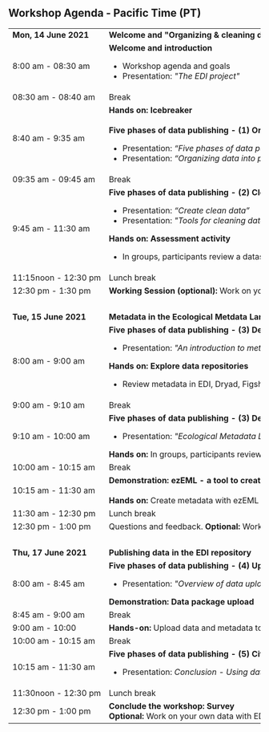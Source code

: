 ## Workshop Agenda - Pacific Time (PT)

<table>
  <tr>
    <td nowrap><strong>Mon, 14 June 2021</strong></td>
       <td><strong>Welcome and "Organizing & cleaning data for publishing"</strong></td>
</tr><tr>
  <td nowrap>8:00 am - 08:30 am</td>
    <td><strong>Welcome and introduction </strong> <br><ul>
      <li>Workshop agenda and goals</li>
      <li>Presentation: <i>"The EDI project"</i></li></ul>
      </td>
</tr><tr>
    <td nowrap>08:30 am - 08:40 am</td><td>Break</td>
</tr>
    <tr>
    <font size="-1"><td nowrap>8:40 am - 9:35 am</td>
           <td nowrap><strong>Hands on: Icebreaker</strong><br><br>
       <strong>Five phases of data publishing - (1) Organize</strong><br><ul>
         <li>Presentation: <i>“Five phases of data publishing”</i></li>
         <li>Presentation: <i>“Organizing data into publishable units”</i></li></ul>
   </td></font>
</tr><tr>
    <td nowrap>09:35 am - 09:45 am</td><td>Break</td>
</tr>
  <tr>
    <td nowrap>9:45 am - 11:30 am</td>
<td nowrap><strong>Five phases of data publishing - (2) Clean</strong><br><ul>
         <li>Presentation: <i>“Create clean data”</i></li>
         <li>Presentation: <i>"Tools for cleaning data: R, OpenRefine, Excel"</i></li></ul>
       <strong>Hands on: Assessment activity</strong><br><ul>
      <li>In groups, participants review a dataset, plan for how to organize and clean the data</li></ul>
      </td>
</tr>    
</tr><tr>
    <td nowrap>11:15noon - 12:30 pm</td><td>Lunch break</td>
</tr>
<tr>
    <td nowrap>12:30 pm - 1:30 pm</td>
        <td nowrap><strong>Working Session (optional):</strong> Work on your own data with EDI support: Organize and clean.
  </td> 
</tr>    
<tr><td></td><td><br></td></tr>    
<tr>
    <td nowrap><strong>Tue, 15 June 2021</strong></td><td><strong>Metadata in the Ecological Metdata Language (EML)</strong></td>
</tr><tr>
    <td nowrap>8:00 am - 9:00 am</td>
   <td><strong>Five phases of data publishing - (3) Describe</strong><br><ul>
     <li>Presentation: <i>"An introduction to metadata and data repositories"</i></li></ul>
      <strong>Hands on: Explore data repositories</strong>
     <ul><li> Review metadata in EDI, Dryad, Figshare, Zenodo</li></ul>
  </td>
      <tr>
    <td nowrap>9:00 am - 9:10 am</td><td>Break</td></tr>
    <td nowrap>9:10 am - 10:00 am</td>
  <td><strong>Five phases of data publishing - (3) Describe continued</strong><br><ul>
      <li>Presentation: <i>"Ecological Metadata Language (EML): A Metadata Standard for Ecological Sciences"</i></li></ul>
      <strong>Hands on:</strong> In groups, participants review metadata for a dataset.
  </td>
      <tr>
    <td nowrap>10:00 am - 10:15 am</td><td>Break</td></tr>
  <tr>
    <td nowrap>10:15 am - 11:30 am</td>  
   <td><strong>Demonstration: ezEML - a tool to create EML"</strong><br><br>
      <strong>Hands on:</strong> Create metadata with ezEML</td>
</tr><tr>
    <td nowrap>11:30 am - 12:30 pm</td><td>Lunch break</td>
</tr><tr>
    <td nowrap>12:30 pm - 1:00 pm</td>
    <td nowrap>Questions and feedback.
      <strong>Optional:</strong> Work on your own data with EDI support: Organize, clean and create metadata.</strong></td>
</tr>
<tr><td></td><td><br></td></tr>
<tr>
 <td><strong>Thu, 17 June 2021</strong></td><td><strong> Publishing data in the EDI repository</strong></td>
</tr><tr>
    <td nowrap>8:00 am - 8:45 am</td>
    <td><strong>Five phases of data publishing - (4) Upload</strong><br><ul>
    <li>Presentation: <i>"Overview of data upload and publishing in the EDI data portal"</i></li></ul>
      <strong>Demonstration: Data package upload</strong></td>
</tr><tr>
    <td nowrap>8:45 am - 9:00 am</td><td>Break</td>
</tr><tr>
    <td nowrap>9:00 am - 10:00</td>
    <td><strong>Hands-on:</strong> Upload data and metadata to the EDI Data Repository.</td>
<tr>
    <td nowrap>10:00 am - 10:15 am</td><td>Break</td>
</tr>
<tr>
    <td nowrap>10:15 am - 11:30 am</td>  
   <td><strong>Five phases of data publishing - (5) Cite</strong><br><ul>
      <li>Presentation: <i>Conclusion - Using data packages in the EDI repository</i></li></ul>
</tr>
 <tr>
    <td nowrap>11:30noon - 12:30 pm</td><td>Lunch break</td>
</tr>
<tr>
    <td nowrap>12:30 pm - 1:00 pm</td><td>
        <strong>Conclude the workshop: Survey</strong><br>
       <strong>Optional:</strong> Work on your own data with EDI support: Organize, clean, create metadata, upload data.</strong></td>
     </td>
 </tr>
</table>
